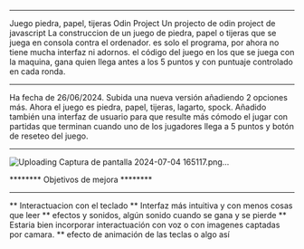 *********************************************************************************************************************************************************************
Juego piedra, papel, tijeras Odin Project
Un projecto de odin project de javascript
La construccion de un juego de piedra, papel o tijeras que se juega en consola contra el ordenador.
es solo el programa, por ahora no tiene mucha interfaz ni adornos. el código del juego en los que se juega con la maquina, gana quien llega antes a los 5 puntos y con puntuaje controlado en cada ronda.
**********************************************************************************************************************************************************************
Ha fecha de 26/06/2024.
Subida una nueva versión añadiendo 2 opciones más. Ahora el juego es piedra, papel, tijeras, lagarto, spock.
Añadido también una interfaz de usuario para que resulte más cómodo el jugar con partidas que terminan cuando uno de los jugadores llega a 5 puntos y botón de reseteo del juego. 

**********************************************************************************************************************************************************************
![Uploading Captura de pantalla 2024-07-04 165117.png…]()


******** Objetivos de mejora ********
**********************************************************************************************************************************************************************
** Interactuacion con el teclado
** Interfaz más intuitiva y con menos cosas que leer
** efectos y sonidos, algún sonido cuando se gana y se pierde
** Estaria bien incorporar interactuación con voz o con imagenes captadas por camara.
** efecto de animación de las teclas o algo así
